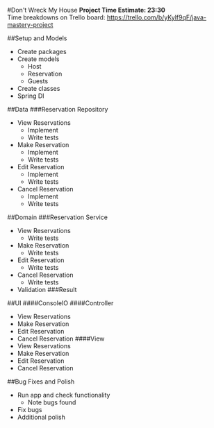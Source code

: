 #Don't Wreck My House
**Project Time Estimate: 23:30**  
Time breakdowns on Trello board: 
https://trello.com/b/yKylf9qF/java-mastery-project

##Setup and Models
- Create packages
- Create models 
  - Host
  - Reservation
  - Guests
- Create classes
- Spring DI

##Data
###Reservation Repository
- View Reservations
    - Implement
    - Write tests
- Make Reservation
    - Implement
    - Write tests
- Edit Reservation
    - Implement
    - Write tests
- Cancel Reservation
    - Implement
    - Write tests

##Domain
###Reservation Service
- View Reservations
  - Write tests
- Make Reservation
  - Write tests
- Edit Reservation
  - Write tests
- Cancel Reservation
  - Write tests
- Validation
###Result

##UI
####ConsoleIO
####Controller
- View Reservations
- Make Reservation
- Edit Reservation
- Cancel Reservation
####View
- View Reservations
- Make Reservation
- Edit Reservation
- Cancel Reservation

##Bug Fixes and Polish
- Run app and check functionality
    - Note bugs found
- Fix bugs
- Additional polish